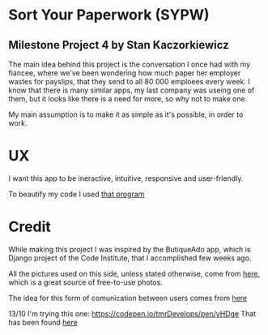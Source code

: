 # Sort Your Paperwork (SYPW)
## Milestone Project 4 by Stan Kaczorkiewicz

The main idea behind this project is the conversation I once had with my
fiancee, where we've been wondering how much paper her employer wastes for
payslips, that they send to all 80 000 emploees every week.
I know that there is many similar apps, my last company was useing one of them,
but it looks like there is a need for more, so why not to make one.

My main assumption is to make it as simple as it's possible, in order to work.


# UX

I want this app to be ineractive, intuitive, responsive and user-friendly.


To beautify my code I used [that program](https://codebeautify.org/)

# Credit

While making this project I was inspired by the ButiqueAdo app, which is Django project of the Code Institute, that I accomplished few weeks ago.

All the pictures used on this side, unless stated otherwise, come from [here](www.unsplash.com), which is a great source of free-to-use photos.

The idea for this form of comunication between users comes from [here](https://data-flair.training/blogs/discussion-forum-python-django/)

<!-- Calendar as for 12/10/2020 comes from [this](https://codepen.io/hind-jai/full/GaxmYP) free library of bootstrap projects and has been found [here](https://colorlib.com/wp/bootstrap-calendars/) -->

13/10 I'm trying this one: https://codepen.io/tmrDevelops/pen/yHDge
That has been found [here](https://uicookies.com/bootstrap-calendar/)